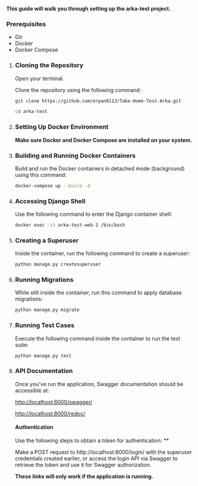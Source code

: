 **This guide will walk you through setting up the arka-test project.**
### <a name="_nz7oski21x0b"></a>**Prerequisites**
- Git
- Docker
- Docker Compose

1. ### <a name="_i2xjelgezc5v"></a>**Cloning the Repository**
   Open your terminal.

   Clone the repository using the following command:

   ```bash
   git clone https://github.com/erpan011J/Take-Home-Test-Arka.git
   ```

   ```bash
   cd arka-test
   ```
1. ### <a name="_tnui462pesne"></a>**Setting Up Docker Environment**
   **Make sure Docker and Docker Compose are installed on your system.**
1. ### <a name="_mdn1dsdojiu2"></a>**Building and Running Docker Containers**
   Build and run the Docker containers in detached mode (background) using this command:

   ```bash
   docker-compose up --build -d
   ```

1. ### <a name="_uk2nzudc6n8e"></a>**Accessing Django Shell**
   Use the following command to enter the Django container shell:
   
   ```bash
   docker exec -it arka-test-web-1 /bin/bash
   ```

1. ### <a name="_l62s91xz3iv5"></a>**Creating a Superuser**
   Inside the container, run the following command to create a superuser:
   
   ```bash
   python manage.py createsuperuser
   ```
1. ### <a name="_q6ifut7hnvo4"></a>**Running Migrations**
   While still inside the container, run this command to apply database migrations:

   ```bash
   python manage.py migrate
   ```
   
1. ### <a name="_i5b4ss80ehy1"></a>**Running Test Cases**
   Execute the following command inside the container to run the test suite:
   
   ```bash
   python manage.py test
   ```

1. ### <a name="_vkgfk9dm9nbs"></a>**API Documentation**
   Once you've run the application, Swagger documentation should be accessible at:

   <http://localhost:8000/swagger/>
   
   <http://localhost:8000/redoc/>
   
   #### <a name="_uwm97detslcd"></a>**Authentication**
   Use the following steps to obtain a token for authentication:
   **
   
   Make a POST request to http://localhost:8000/login/ with the superuser credentials created earlier, or access the login API via Swagger to retrieve the token and use it for Swagger authorization.
   
   **These links will only work if the application is running.**

